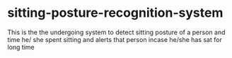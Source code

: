 # sitting-posture-recognition-system
This is the the undergoing system to detect sitting posture of a person and time he/ she spent sitting  and alerts that person incase he/she has sat for long time 
